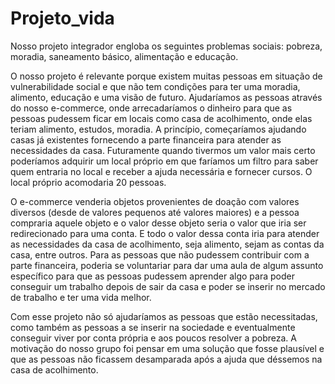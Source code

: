 # Projeto_vida

Nosso projeto integrador engloba os seguintes problemas sociais: pobreza, moradia, saneamento básico, alimentação e educação.
	
O nosso projeto é relevante porque existem muitas pessoas em situação de vulnerabilidade social e que não tem condições para ter uma moradia, alimento, educação e uma visão de futuro. Ajudaríamos as pessoas através do nosso e-commerce, onde arrecadaríamos o dinheiro para que as pessoas pudessem ficar em locais como casa de acolhimento, onde elas teriam alimento, estudos, moradia. A princípio, começaríamos ajudando casas já existentes fornecendo a parte financeira para atender as necessidades da casa. Futuramente quando tivermos um valor mais certo poderíamos adquirir um local próprio em que faríamos um filtro para saber quem entraria no local e receber a ajuda necessária e fornecer cursos. O local próprio acomodaria 20 pessoas. 
	
O e-commerce venderia objetos provenientes de doação com valores diversos (desde de valores pequenos até valores maiores) e a pessoa compraria aquele objeto e o valor desse objeto seria o valor que iria ser redirecionado para uma conta. E todo o valor dessa conta iria para atender as necessidades da casa de acolhimento, seja alimento, sejam as contas da casa, entre outros. Para as pessoas que não pudessem contribuir com a parte financeira, poderia se voluntariar para dar uma aula de algum assunto específico para que as pessoas pudessem aprender algo para poder conseguir um trabalho depois de sair da casa e poder se inserir no mercado de trabalho e ter uma vida melhor. 
	
Com esse projeto não só ajudaríamos as pessoas que estão necessitadas, como também as pessoas a se inserir na sociedade e eventualmente conseguir viver por conta própria e aos poucos resolver a pobreza. A motivação do nosso grupo foi pensar em uma solução que fosse plausível e que as pessoas não ficassem desamparada após a ajuda que déssemos na casa de acolhimento. 
